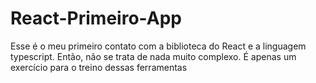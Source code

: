 # React-Primeiro-App
Esse é o meu primeiro contato com a biblioteca do React e a linguagem typescript. Então, não se trata de nada muito complexo. É apenas um exercício para o treino dessas ferramentas
